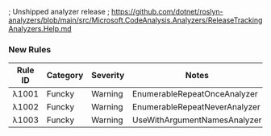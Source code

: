 ; Unshipped analyzer release
; https://github.com/dotnet/roslyn-analyzers/blob/main/src/Microsoft.CodeAnalysis.Analyzers/ReleaseTrackingAnalyzers.Help.md

### New Rules

Rule ID | Category | Severity | Notes
--------|----------|----------|-------
λ1001 | Funcky | Warning | EnumerableRepeatOnceAnalyzer
λ1002 | Funcky | Warning | EnumerableRepeatNeverAnalyzer
λ1003 | Funcky | Warning | UseWithArgumentNamesAnalyzer
